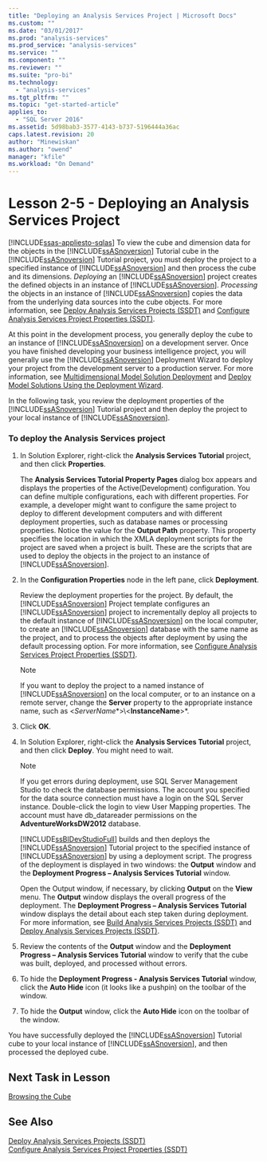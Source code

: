 ```yaml
---
title: "Deploying an Analysis Services Project | Microsoft Docs"
ms.custom: ""
ms.date: "03/01/2017"
ms.prod: "analysis-services"
ms.prod_service: "analysis-services"
ms.service: ""
ms.component: ""
ms.reviewer: ""
ms.suite: "pro-bi"
ms.technology: 
  - "analysis-services"
ms.tgt_pltfrm: ""
ms.topic: "get-started-article"
applies_to: 
  - "SQL Server 2016"
ms.assetid: 5d98bab3-3577-4143-b737-5196444a36ac
caps.latest.revision: 20
author: "Minewiskan"
ms.author: "owend"
manager: "kfile"
ms.workload: "On Demand"
---
```

# Lesson 2-5 - Deploying an Analysis Services Project
[!INCLUDE[ssas-appliesto-sqlas](../includes/ssas-appliesto-sqlas.md)]
To view the cube and dimension data for the objects in the [!INCLUDE[ssASnoversion](../includes/ssasnoversion-md.md)] Tutorial cube in the [!INCLUDE[ssASnoversion](../includes/ssasnoversion-md.md)] Tutorial project, you must deploy the project to a specified instance of [!INCLUDE[ssASnoversion](../includes/ssasnoversion-md.md)] and then process the cube and its dimensions. *Deploying* an [!INCLUDE[ssASnoversion](../includes/ssasnoversion-md.md)] project creates the defined objects in an instance of [!INCLUDE[ssASnoversion](../includes/ssasnoversion-md.md)]. *Processing* the objects in an instance of [!INCLUDE[ssASnoversion](../includes/ssasnoversion-md.md)] copies the data from the underlying data sources into the cube objects. For more information, see [Deploy Analysis Services Projects &#40;SSDT&#41;](../analysis-services/multidimensional-models/deploy-analysis-services-projects-ssdt.md) and [Configure Analysis Services Project Properties &#40;SSDT&#41;](../analysis-services/multidimensional-models/configure-analysis-services-project-properties-ssdt.md).  
  
At this point in the development process, you generally deploy the cube to an instance of [!INCLUDE[ssASnoversion](../includes/ssasnoversion-md.md)] on a development server. Once you have finished developing your business intelligence project, you will generally use the [!INCLUDE[ssASnoversion](../includes/ssasnoversion-md.md)] Deployment Wizard to deploy your project from the development server to a production server. For more information, see [Multidimensional Model Solution Deployment](../analysis-services/multidimensional-models/multidimensional-model-solution-deployment.md) and [Deploy Model Solutions Using the Deployment Wizard](../analysis-services/multidimensional-models/deploy-model-solutions-using-the-deployment-wizard.md).  
  
In the following task, you review the deployment properties of the [!INCLUDE[ssASnoversion](../includes/ssasnoversion-md.md)] Tutorial project and then deploy the project to your local instance of [!INCLUDE[ssASnoversion](../includes/ssasnoversion-md.md)].  
  
### To deploy the Analysis Services project  
  
1.  In Solution Explorer, right-click the **Analysis Services Tutorial** project, and then click **Properties**.  
  
    The **Analysis Services Tutorial Property Pages** dialog box appears and displays the properties of the Active(Development) configuration. You can define multiple configurations, each with different properties. For example, a developer might want to configure the same project to deploy to different development computers and with different deployment properties, such as database names or processing properties. Notice the value for the **Output Path** property. This property specifies the location in which the XMLA deployment scripts for the project are saved when a project is built. These are the scripts that are used to deploy the objects in the project to an instance of [!INCLUDE[ssASnoversion](../includes/ssasnoversion-md.md)].  
  
2.  In the **Configuration Properties** node in the left pane, click **Deployment**.  
  
    Review the deployment properties for the project. By default, the [!INCLUDE[ssASnoversion](../includes/ssasnoversion-md.md)] Project template configures an [!INCLUDE[ssASnoversion](../includes/ssasnoversion-md.md)] project to incrementally deploy all projects to the default instance of [!INCLUDE[ssASnoversion](../includes/ssasnoversion-md.md)] on the local computer, to create an [!INCLUDE[ssASnoversion](../includes/ssasnoversion-md.md)] database with the same name as the project, and to process the objects after deployment by using the default processing option. For more information, see [Configure Analysis Services Project Properties &#40;SSDT&#41;](../analysis-services/multidimensional-models/configure-analysis-services-project-properties-ssdt.md).  
  
    > [!NOTE]  
    > If you want to deploy the project to a named instance of [!INCLUDE[ssASnoversion](../includes/ssasnoversion-md.md)] on the local computer, or to an instance on a remote server, change the **Server** property to the appropriate instance name, such as \<*ServerName**>\\<**InstanceName**>*.  
  
3.  Click **OK**.  
  
4.  In Solution Explorer, right-click the **Analysis Services Tutorial** project, and then click **Deploy**. You might need to wait.  
  
    > [!NOTE]  
    > If you get errors during deployment, use SQL Server Management Studio to check the database permissions. The account you specified for the data source connection must have a login on the SQL Server instance. Double-click the login to view User Mapping properties. The account must have db_datareader permissions on the **AdventureWorksDW2012** database.  
  
    [!INCLUDE[ssBIDevStudioFull](../includes/ssbidevstudiofull-md.md)] builds and then deploys the [!INCLUDE[ssASnoversion](../includes/ssasnoversion-md.md)] Tutorial project to the specified instance of [!INCLUDE[ssASnoversion](../includes/ssasnoversion-md.md)] by using a deployment script. The progress of the deployment is displayed in two windows: the **Output** window and the **Deployment Progress – Analysis Services Tutorial** window.  
  
    Open the Output window, if necessary, by clicking **Output** on the **View** menu. The **Output** window displays the overall progress of the deployment. The **Deployment Progress – Analysis Services Tutorial** window displays the detail about each step taken during deployment. For more information, see [Build Analysis Services Projects &#40;SSDT&#41;](../analysis-services/multidimensional-models/build-analysis-services-projects-ssdt.md) and [Deploy Analysis Services Projects &#40;SSDT&#41;](../analysis-services/multidimensional-models/deploy-analysis-services-projects-ssdt.md).  
  
5.  Review the contents of the **Output** window and the **Deployment Progress – Analysis Services Tutorial** window to verify that the cube was built, deployed, and processed without errors.  
  
6.  To hide the **Deployment Progress - Analysis Services Tutorial** window, click the **Auto Hide** icon (it looks like a pushpin) on the toolbar of the window.  
  
7.  To hide the **Output** window, click the **Auto Hide** icon on the toolbar of the window.  
  
You have successfully deployed the [!INCLUDE[ssASnoversion](../includes/ssasnoversion-md.md)] Tutorial cube to your local instance of [!INCLUDE[ssASnoversion](../includes/ssasnoversion-md.md)], and then processed the deployed cube.  
  
## Next Task in Lesson  
[Browsing the Cube](../analysis-services/lesson-2-6-browsing-the-cube.md)  
  
## See Also  
[Deploy Analysis Services Projects &#40;SSDT&#41;](../analysis-services/multidimensional-models/deploy-analysis-services-projects-ssdt.md)  
[Configure Analysis Services Project Properties &#40;SSDT&#41;](../analysis-services/multidimensional-models/configure-analysis-services-project-properties-ssdt.md)  
  
  
  

